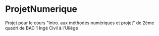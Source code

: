 # ProjetNumerique
Projet pour le cours "Intro. aux méthodes numériques et projet" de 2ème quadri de BAC 1 Ingé Civil à l'Uliège
